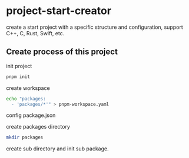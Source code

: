 # project-start-creator

create a start project with a specific structure and configuration, support C++, C, Rust, Swift, etc.



## Create process of this project

init project
```bash
pnpm init
```
create workspace
```bash
echo "packages:
  - 'packages/*'" > pnpm-workspace.yaml
```
config package.json

create packages directory
```bash
mkdir packages
```
create sub directory and init sub package.
